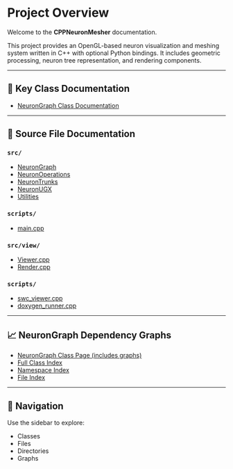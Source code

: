# Project Overview

Welcome to the **CPPNeuronMesher** documentation.

This project provides an OpenGL-based neuron visualization and meshing system written in C++ with optional Python bindings. It includes geometric processing, neuron tree representation, and rendering components.

---

## 🔧 Key Class Documentation

- [NeuronGraph Class Documentation](doxygen/html/classNeuronGraph.html)

---

## 📂 Source File Documentation

### `src/`

- [NeuronGraph](doxygen/html/classNeuronGraph.html)
- [NeuronOperations](doxygen/html/neuronoperations_8cpp.html)
- [NeuronTrunks](doxygen/html/neurontrunks_8cpp.html)
- [NeuronUGX](doxygen/html/neuronugx_8cpp.html)
- [Utilities](doxygen/html/utils_8cpp.html)

### `scripts/`
- [main.cpp](doxygen/html/main_8cpp.html)

### `src/view/`

- [Viewer.cpp](doxygen/html/neuron_viewer_8cpp.html)
- [Render.cpp](doxygen/html/render_8cpp.html)

### `scripts/`

- [swc_viewer.cpp](doxygen/html/scripts_swc__viewer_8cpp.html)
- [doxygen_runner.cpp](doxygen/html/scripts_doxygen__runner_8cpp.html)

---

## 📈 NeuronGraph Dependency Graphs

- [NeuronGraph Class Page (includes graphs)](doxygen/html/classNeuronGraph.html)
- [Full Class Index](doxygen/html/classes.html)
- [Namespace Index](doxygen/html/namespaces.html)
- [File Index](doxygen/html/files.html)

---

## 🧭 Navigation

Use the sidebar to explore:
- Classes
- Files
- Directories
- Graphs

